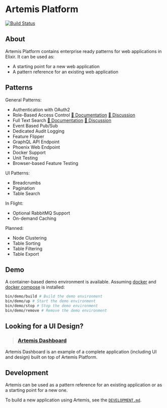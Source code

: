# Artemis Platform

[![Build Status](https://travis-ci.com/chrislaskey/artemis_platform.svg?branch=master)](https://travis-ci.com/chrislaskey/artemis_platform)

## About

Artemis Platform contains enterprise ready patterns for web applications in Elixir. It can be used as:

- A starting point for a new web application
- A pattern reference for an existing web application

## Patterns

General Patterns:

- Authentication with OAuth2
- Role-Based Access Control [📖 Documentation](https://github.com/chrislaskey/artemis_platform/wiki/Role-Based-Access-Control) [💬 Discussion]()
- Full Text Search [📖 Documentation](https://github.com/chrislaskey/artemis_platform/wiki/Full-Text-Search) [💬 Discussion]()
- Event Based Pub/Sub
- Dedicated Audit Logging
- Feature Flipper
- GraphQL API Endpoint
- Phoenix Web Endpoint
- Docker Support
- Unit Testing
- Browser-based Feature Testing

UI Patterns:

- Breadcrumbs
- Pagination
- Table Search

In Flight:

- Optional RabbitMQ Support
- On-demand Caching

Planned:

- Node Clustering
- Table Sorting
- Table Filtering
- Table Export

## Demo

A container-based demo environment is available. Assuming [docker](https://www.docker.com/) and [docker compose](https://docs.docker.com/compose/) is installed:

```bash
bin/demo/build # Build the demo environment
bin/demo/up # Start the demo environment
bin/demo/stop # Stop the demo environment
bin/demo/remove # Remove the demo environment
```

## Looking for a UI Design?

> ### [Artemis Dashboard](https://github.com/chrislaskey/artemis_dashboard)

Artemis Dashboard is an example of a complete application (including UI and design) built on top of Artemis Platform.

## Development

Artemis can be used as a pattern reference for an existing application or as a starting point for a new one.

To build a new application using Artemis, see the [`DEVELOPMENT.md`](DEVELOPMENT.md).
